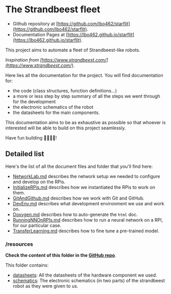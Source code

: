 # The Strandbeest fleet

- Github repository at [https://github.com/lbo462/starflit](https://github.com/lbo462/starflit).
- Documentation Pages at [https://lbo462.github.io/starflit](https://lbo462.github.io/starflit).

This project aims to automate a fleet of Strandbeest-like robots.

_Inspiration from [https://www.strandbeest.com/](https://www.strandbeest.com/)_.

Here lies all the documentation for the project.
You will find documentation for:

- the code (class structures, function definitions...)
- a more or less step by step summary of all the steps we went through for the development
- the electronic schematics of the robot
- the datasheets for the main components.

This documentation aims to be as exhaustive as possible so that whoever is interested will be able to build on this project seamlessly.

Have fun building 👷‍♂️👷‍♀️!

## Detailed list

Here's the list of all the document files and folder that you'll find here:

- [NetworkLab.md](NetworkLab.md) describes the network setup we needed to configure and develop on the RPis.
- [InitializeRPis.md](InitializeRPis.md) describes how we instantiated the RPis to work on them.
- [GitAndGithub.md](GitAndGithub.md) describes how we work with Git and GitHub.
- [DevEnv.md](DevEnv.md) describes what development environment we use and work on.
- [Doxygen.md](Doxygen.md) describes how to auto-generate the `html` doc.
- [RunningNNOnRPIs.md](RunningNNOnRPIs.md) describes how to run a neural network on a RPI, for our particular case.
- [TransferLearning.md](TransferLearning.md) describes how to fine tune a pre-trained model.

### /resources

__Check the content of this folder in the [GitHub repo](https://github.com/lbo462/starflit/tree/master/docs/resources)__.

This folder contains:

- [datasheets](https://github.com/lbo462/starflit/tree/master/docs/resources/datasheets): All the datasheets of the hardware component we used.
- [schematics](https://github.com/lbo462/starflit/tree/master/docs/resources/shematics): The electronic schematics (in two parts) of the strandbeest robot as they were given to us.
